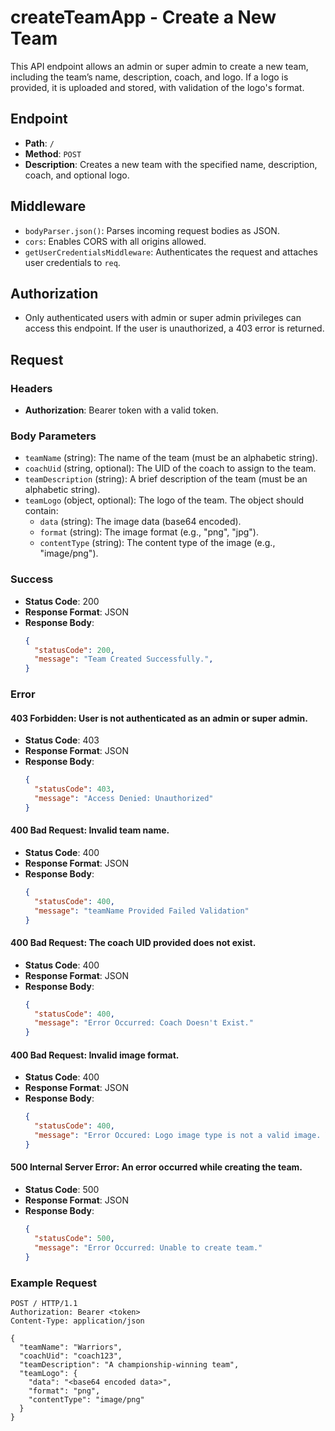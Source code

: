 # createTeamApp - Create a New Team

This API endpoint allows an admin or super admin to create a new team, including the team’s name, description, coach, and logo. If a logo is provided, it is uploaded and stored, with validation of the logo's format.

## Endpoint

- **Path**: `/`
- **Method**: `POST`
- **Description**: Creates a new team with the specified name, description, coach, and optional logo.

## Middleware

- `bodyParser.json()`: Parses incoming request bodies as JSON.
- `cors`: Enables CORS with all origins allowed.
- `getUserCredentialsMiddleware`: Authenticates the request and attaches user credentials to `req`.

## Authorization

- Only authenticated users with admin or super admin privileges can access this endpoint. If the user is unauthorized, a 403 error is returned.

## Request

### Headers

- **Authorization**: Bearer token with a valid token.

### Body Parameters

- `teamName` (string): The name of the team (must be an alphabetic string).
- `coachUid` (string, optional): The UID of the coach to assign to the team.
- `teamDescription` (string): A brief description of the team (must be an alphabetic string).
- `teamLogo` (object, optional): The logo of the team. The object should contain:
  - `data` (string): The image data (base64 encoded).
  - `format` (string): The image format (e.g., "png", "jpg").
  - `contentType` (string): The content type of the image (e.g., "image/png").

### Success

- **Status Code**: 200
- **Response Format**: JSON
- **Response Body**:
  ```json
  {
    "statusCode": 200,
    "message": "Team Created Successfully.",
  }
  ```

### Error

#### 403 Forbidden: User is not authenticated as an admin or super admin.

- **Status Code**: 403
- **Response Format**: JSON
- **Response Body**:
  ```json
  {
    "statusCode": 403,
    "message": "Access Denied: Unauthorized"
  }
  ```

#### 400 Bad Request: Invalid team name.

- **Status Code**: 400
- **Response Format**: JSON
- **Response Body**:
  ```json
  {
    "statusCode": 400,
    "message": "teamName Provided Failed Validation"
  }
  ```

#### 400 Bad Request: The coach UID provided does not exist.

- **Status Code**: 400
- **Response Format**: JSON
- **Response Body**:
  ```json
  {
    "statusCode": 400,
    "message": "Error Occurred: Coach Doesn't Exist."
  }
  ```

#### 400 Bad Request: Invalid image format.

- **Status Code**: 400
- **Response Format**: JSON
- **Response Body**:
  ```json
  {
    "statusCode": 400,
    "message": "Error Occured: Logo image type is not a valid image. Valid image extensions are ['.png', '.jpg', '.jpeg', '.gif', '.bmp', '.webp']"
  }
  ```

#### 500 Internal Server Error: An error occurred while creating the team.

- **Status Code**: 500
- **Response Format**: JSON
- **Response Body**:
  ```json
  {
    "statusCode": 500,
    "message": "Error Occurred: Unable to create team."
  }
  ```


### Example Request

```http
POST / HTTP/1.1
Authorization: Bearer <token>
Content-Type: application/json

{
  "teamName": "Warriors",
  "coachUid": "coach123",
  "teamDescription": "A championship-winning team",
  "teamLogo": {
    "data": "<base64 encoded data>",
    "format": "png",
    "contentType": "image/png"
  }
}
